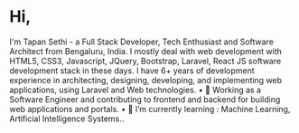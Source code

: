 # Hi, 
I'm Tapan Sethi - a Full Stack Developer, Tech Enthusiast and Software Architect from Bengaluru, India. I mostly deal with web development with HTML5, CSS3, Javascript, JQuery, Bootstrap, Laravel, React JS software development stack in these days. I have 6+ years of development experience in architecting, designing, developing, and implementing web applications, using Laravel and Web technologies.
•	🔭 Working as a Software Engineer and contributing to frontend and backend for building web applications and portals.
•	🌱 I’m currently learning : Machine Learning, Artificial Intelligence Systems..
